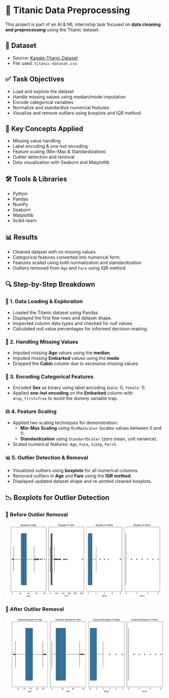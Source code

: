 # 🚢 Titanic Data Preprocessing
This project is part of an AI & ML internship task focused on **data cleaning and preprocessing** using the Titanic dataset.

## 📂 Dataset
- Source: [Kaggle-Titanic Dataset](https://www.kaggle.com/datasets/yasserh/titanic-dataset)
- File used: `titanic-dataset.csv`

## ✅ Task Objectives
- Load and explore the dataset
- Handle missing values using median/mode imputation
- Encode categorical variables
- Normalize and standardize numerical features
- Visualize and remove outliers using boxplots and IQR method

## 🧠 Key Concepts Applied
- Missing value handling
- Label encoding & one-hot encoding
- Feature scaling (Min-Max & Standardization)
- Outlier detection and removal
- Data visualization with Seaborn and Matplotlib

## 🛠️ Tools & Libraries
- Python
- Pandas
- NumPy
- Seaborn
- Matplotlib
- Scikit-learn

## 📊 Results
- Cleaned dataset with no missing values
- Categorical features converted into numerical form
- Features scaled using both normalization and standardization
- Outliers removed from `Age` and `Fare` using IQR method

## 🔍 Step-by-Step Breakdown

### 🧾 1. Data Loading & Exploration

- Loaded the Titanic dataset using Pandas.
- Displayed the first few rows and dataset shape.
- Inspected column data types and checked for null values.
- Calculated null value percentages for informed decision-making.

### 🧼 2. Handling Missing Values

- Imputed missing **Age** values using the **median**.
- Imputed missing **Embarked** values using the **mode**.
- Dropped the **Cabin** column due to excessive missing values.

### 🧠 3. Encoding Categorical Features

- Encoded **Sex** as binary using label encoding (`male`: 0, `female`: 1).
- Applied **one-hot encoding** on the **Embarked** column with `drop_first=True` to avoid the dummy variable trap.

### ⚖️ 4. Feature Scaling

- Applied two scaling techniques for demonstration:
  - **Min-Max Scaling** using `MinMaxScaler` (scales values between 0 and 1).
  - **Standardization** using `StandardScaler` (zero mean, unit variance).
- Scaled numerical features: `Age`, `Fare`, `SibSp`, `Parch`.

### 📊 5. Outlier Detection & Removal

- Visualized outliers using **boxplots** for all numerical columns.
- Removed outliers in **Age** and **Fare** using the **IQR method**.
- Displayed updated dataset shape and re-plotted cleaned boxplots.

## 📉 Boxplots for Outlier Detection

### 🔹 Before Outlier Removal
![Boxplot Before](boxplot.png)

### 🔹 After Outlier Removal
![Boxplot After](cleaned_boxplot.png)



